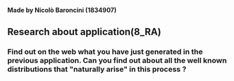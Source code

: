 **Made by Nicolò Baroncini (1834907)**

## Research about application(8_RA)
### Find out on the web what you have just generated in the previous application. Can you find out about all the well known distributions that "naturally arise" in this process ?
